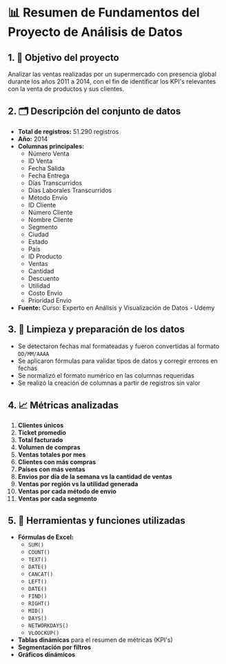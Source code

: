 # 📊 Resumen de Fundamentos del Proyecto de Análisis de Datos

## 1. 🎯 Objetivo del proyecto

Analizar las ventas realizadas por un supermercado con presencia global durante los años 2011 a 2014, con el fin de identificar los KPI's relevantes con la venta de productos y sus clientes.


## 2. 🗂️ Descripción del conjunto de datos

- **Total de registros:** 51.290 registros
- **Año:** 2014
- **Columnas principales:** 
  - Número Venta
  - ID Venta
  - Fecha Salida
  - Fecha Entrega
  - Días Transcurridos
  - Días Laborales Transcurridos
  - Método Envio
  - ID Cliente
  - Número Cliente
  - Nombre Cliente
  - Segmento
  - Ciudad
  - Estado
  - País
  - ID Producto
  - Ventas
  - Cantidad
  - Descuento
  - Utilidad
  - Costo Envío
  - Prioridad Envio
- **Fuente:** Curso: Experto en Análisis y Visualización de Datos - Udemy

## 3. 🧹 Limpieza y preparación de los datos

- Se detectaron fechas mal formateadas y fueron convertidas al formato `DD/MM/AAAA`
- Se aplicaron fórmulas para validar tipos de datos y corregir errores en fechas
- Se normalizó el formato numérico en las columnas requeridas
- Se realizó la creación de columnas a partir de registros sin valor

## 4. 📈 Métricas analizadas

1. **Clientes únicos**
2. **Ticket promedio**
3. **Total facturado**
4. **Volumen de compras**
5. **Ventas totales por mes**
6. **Clientes con más compras**
7. **Países con más ventas**
8. **Envios por día de la semana vs la cantidad de ventas**
9. **Ventas por región vs la utilidad generada**
10. **Ventas por cada método de envio**
11. **Ventas por cada segmento**

## 5. 🧮 Herramientas y funciones utilizadas

- **Fórmulas de Excel:**
  - `SUM()`
  - `COUNT()`
  - `TEXT()`
  - `DATE()`
  - `CANCAT()`
  - `LEFT()`
  - `DATE()`
  - `FIND()`
  - `RIGHT()`
  - `MID()`
  - `DAYS()`
  - `NETWORKDAYS()`
  - `VLOOCKUP()`
- **Tablas dinámicas** para el resumen de métricas (KPI's)
- **Segmentación por filtros** 
- **Gráficos dinámicos**